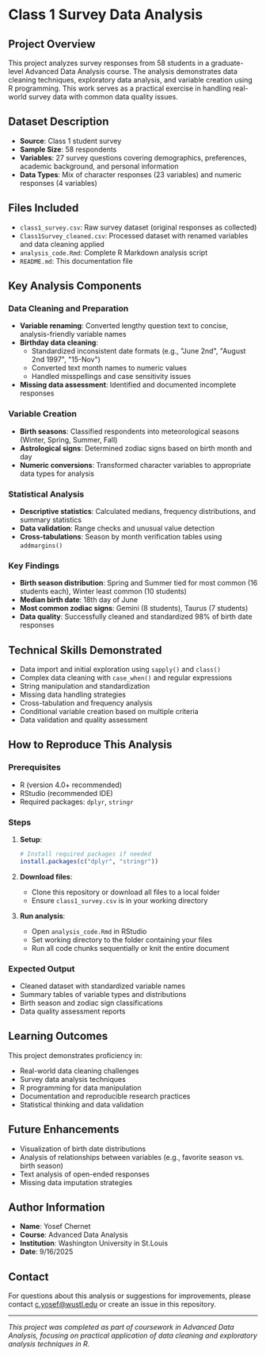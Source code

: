 # Class 1 Survey Data Analysis

## Project Overview
This project analyzes survey responses from 58 students in a graduate-level Advanced Data Analysis course. The analysis demonstrates data cleaning techniques, exploratory data analysis, and variable creation using R programming. This work serves as a practical exercise in handling real-world survey data with common data quality issues.

## Dataset Description
- **Source**: Class 1 student survey
- **Sample Size**: 58 respondents  
- **Variables**: 27 survey questions covering demographics, preferences, academic background, and personal information
- **Data Types**: Mix of character responses (23 variables) and numeric responses (4 variables)

## Files Included
- `class1_survey.csv`: Raw survey dataset (original responses as collected)
- `Class1Survey_cleaned.csv`: Processed dataset with renamed variables and data cleaning applied
- `analysis_code.Rmd`: Complete R Markdown analysis script
- `README.md`: This documentation file

## Key Analysis Components

### Data Cleaning and Preparation
- **Variable renaming**: Converted lengthy question text to concise, analysis-friendly variable names
- **Birthday data cleaning**: 
  - Standardized inconsistent date formats (e.g., "June 2nd", "August 2nd 1997", "15-Nov")
  - Converted text month names to numeric values
  - Handled misspellings and case sensitivity issues
- **Missing data assessment**: Identified and documented incomplete responses

### Variable Creation
- **Birth seasons**: Classified respondents into meteorological seasons (Winter, Spring, Summer, Fall)
- **Astrological signs**: Determined zodiac signs based on birth month and day
- **Numeric conversions**: Transformed character variables to appropriate data types for analysis

### Statistical Analysis
- **Descriptive statistics**: Calculated medians, frequency distributions, and summary statistics
- **Data validation**: Range checks and unusual value detection
- **Cross-tabulations**: Season by month verification tables using `addmargins()`

### Key Findings
- **Birth season distribution**: Spring and Summer tied for most common (16 students each), Winter least common (10 students)
- **Median birth date**: 18th day of June
- **Most common zodiac signs**: Gemini (8 students), Taurus (7 students)
- **Data quality**: Successfully cleaned and standardized 98% of birth date responses

## Technical Skills Demonstrated
- Data import and initial exploration using `sapply()` and `class()`
- Complex data cleaning with `case_when()` and regular expressions
- String manipulation and standardization
- Missing data handling strategies
- Cross-tabulation and frequency analysis
- Conditional variable creation based on multiple criteria
- Data validation and quality assessment

## How to Reproduce This Analysis

### Prerequisites
- R (version 4.0+ recommended)
- RStudio (recommended IDE)
- Required packages: `dplyr`, `stringr`

### Steps
1. **Setup**:
   ```r
   # Install required packages if needed
   install.packages(c("dplyr", "stringr"))
   ```

2. **Download files**:
   - Clone this repository or download all files to a local folder
   - Ensure `class1_survey.csv` is in your working directory

3. **Run analysis**:
   - Open `analysis_code.Rmd` in RStudio
   - Set working directory to the folder containing your files
   - Run all code chunks sequentially or knit the entire document

### Expected Output
- Cleaned dataset with standardized variable names
- Summary tables of variable types and distributions
- Birth season and zodiac sign classifications
- Data quality assessment reports

## Learning Outcomes
This project demonstrates proficiency in:
- Real-world data cleaning challenges
- Survey data analysis techniques
- R programming for data manipulation
- Documentation and reproducible research practices
- Statistical thinking and data validation

## Future Enhancements
- Visualization of birth date distributions
- Analysis of relationships between variables (e.g., favorite season vs. birth season)
- Text analysis of open-ended responses
- Missing data imputation strategies

## Author Information
- **Name**: Yosef Chernet
- **Course**: Advanced Data Analysis
- **Institution**: Washington University in St.Louis
- **Date**: 9/16/2025

## Contact
For questions about this analysis or suggestions for improvements, please contact c.yosef@wustl.edu or create an issue in this repository.

---
*This project was completed as part of coursework in Advanced Data Analysis, focusing on practical application of data cleaning and exploratory analysis techniques in R.*
